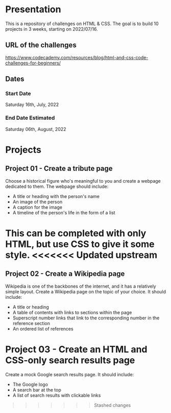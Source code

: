 # Presentation

This is a repository of challenges on HTML & CSS. The goal is to build 10
projects in 3 weeks, starting on 2022/07/16.

## URL of the challenges

https://www.codecademy.com/resources/blog/html-and-css-code-challenges-for-beginners/

## Dates

### Start Date

Saturday 16th, July, 2022

### End Date Estimated

Saturday 06th, August, 2022

# Projects

## Project 01 - Create a tribute page

Choose a historical figure who's meaningful to you and create a webpage
dedicated to them. The webpage should include:

- A title or heading with the person's name
- An image of the person
- A caption for the image
- A timeline of the person's life in the form of a list

This can be completed with only HTML, but use CSS to give it some style.
<<<<<<< Updated upstream
=======

## Project 02 - Create a Wikipedia page

Wikipedia is one of the backbones of the internet, and it has a relatively
simple layout. Create a Wikipedia page on the topic of your choice. It should
include:

- A title or heading
- A table of contents with links to sections within the page
- Superscript number links that link to the corresponding number in the
  reference section
- An ordered list of references

# Project 03 - Create an HTML and CSS-only search results page

Create a mock Google search results page. It should include:

- The Google logo
- A search bar at the top
- A list of search results with clickable links
>>>>>>> Stashed changes

